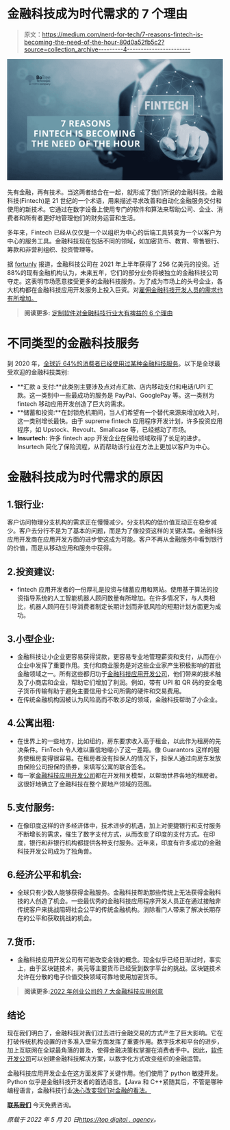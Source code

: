 # 金融科技成为时代需求的 7 个理由

> 原文：<https://medium.com/nerd-for-tech/7-reasons-fintech-is-becoming-the-need-of-the-hour-80d0a52fb5c2?source=collection_archive---------4----------------------->

[![](img/455308a98185895ba30b5bba984482b3.png)](https://www.botreetechnologies.com/fintech-app-development)

先有金融，再有技术。当这两者结合在一起，就形成了我们所说的金融科技。金融科技(Fintech)是 21 世纪的一个术语，用来描述寻求改善和自动化金融服务交付和使用的新技术。它通过在数字设备上使用专门的软件和算法来帮助公司、企业、消费者和所有者更好地管理他们的财务运营和生活。

多年来，Fintech 已经从仅仅是一个以组织为中心的后端工具转变为一个以客户为中心的服务工具。金融科技现在包括不同的领域，如加密货币、教育、零售银行、筹款和非营利组织、投资管理等。

据 [fortunly](https://fortunly.com/statistics/fintech-statistics/#gref) 报道，金融科技公司在 2021 年上半年获得了 256 亿美元的投资。近 88%的现有金融机构认为，未来五年，它们的部分业务将被独立的金融科技公司夺走。这表明市场愿意接受更多的金融科技服务。为了成为市场上的头号企业，各大机构都在金融科技应用开发服务上投入巨资。对[雇佣金融科技开发人员的需求也有所增加。](https://www.botreetechnologies.com/blog/how-to-hire-fintech-developers/)

> **阅读更多:** [定制软件对金融科技行业大有裨益的 6 个理由](https://www.botreetechnologies.com/blog/reasons-custom-software-is-great-for-the-fintech-industry/)

# 不同类型的金融科技服务

到 2020 年，[全球近 64%的消费者已经使用过某种金融科技服务](https://moqod.com/blog/what-is-fintech/)。以下是全球最受欢迎的金融科技类别:

*   **汇款 a 支付:**此类别主要涉及点对点汇款、店内移动支付和电话/UPI 汇款。这一类别中一些最成功的服务是 PayPal、GooglePay 等。这一类别为 fintech 移动应用开发创造了巨大的需求。
*   **储蓄和投资:**在封锁危机期间，当人们希望有一个替代来源来增加收入时，这一类别增长最快。由于 supreme fintech 应用程序开发计划，许多投资应用程序，如 Upstock、Revoult、Smallcase 等，已经撼动了市场。
*   **Insurtech:** 许多 fintech app 开发企业在保险领域取得了长足的进步。Insurtech 简化了保险流程，从而帮助该行业在方法上更加以客户为中心。

# 金融科技成为时代需求的原因

## 1.银行业:

客户访问物理分支机构的需求正在慢慢减少。分支机构的低价值互动正在稳步减少。客户去分行不是为了基本的问题，而是为了像投资这样的关键决策。金融科技应用开发商在应用开发方面的进步使这成为可能。客户不再从金融服务中看到银行的价值，而是从移动应用和服务中获得。

## 2.投资建议:

*   fintech 应用开发者的一份厚礼是投资与储蓄应用和网站。使用基于算法的投资指导系统的人工智能机器人顾问数量有所增加。在许多情况下，与人类相比，机器人顾问在引导消费者制定长期计划而非低风险的短期计划方面更为成功。

## 3.小型企业:

*   金融科技让小企业更容易获得贷款，更容易专业地管理薪资和支付，从而在小企业中发挥了重要作用。支付和商业服务是对这些企业家产生积极影响的首批金融领域之一。所有这些都归功于[金融科技应用开发公司](https://botreetechnologies.medium.com/top-10-fintech-software-development-companies-2021-de3170dc1607)，他们带来的技术触及了小商店和企业，帮助它们增加了利润。例如，带有 UPI 和 QR 码的安全电子货币传输有助于避免主要信用卡公司所需的硬件和交易费用。
*   在传统金融机构因被认为风险高而不敢涉足的领域，金融科技帮助了小企业。

## 4.公寓出租:

*   在世界上的一些地方，比如纽约，房东要求收入高于租金，以此作为租房的先决条件。FinTech 令人难以置信地缩小了这一差距。像 Guarantors 这样的服务使租房变得很容易。在租房者没有担保人的情况下，担保人通过向房东发放由保险公司担保的债券，来填写公寓的联合签名。
*   每一家[金融科技应用开发公司](https://www.botreetechnologies.com/fintech-app-development)都在开发相关模型，以帮助世界各地的租房者。这很好地确立了金融科技在整个房地产领域的范围。

## 5.支付服务:

*   在像印度这样的许多经济体中，技术进步的机遇，加上对便捷银行和支付服务不断增长的需求，催生了数字支付方式，从而改变了印度的支付方式。在印度，银行和非银行机构都提供各种支付服务。近年来，印度有许多成功的金融科技开发公司成为了独角兽。

## 6.经济公平和机会:

*   全球只有少数人能够获得金融服务。金融科技帮助那些传统上无法获得金融科技的人创造了机会。一些最优秀的金融科技应用程序开发人员正在通过接触非传统客户来挑战阻碍社会公平的传统金融机构。消除看门人带来了解决长期存在的公平和获取挑战的机会。

## 7.货币:

*   金融科技应用开发公司有可能改变金钱的概念。现金似乎已经日渐过时，事实上，由于区块链技术，美元等主要货币已经受到数字平台的挑战。区块链技术允许在分散的电子价值交换领域可靠地使用加密货币。

> **阅读更多:**[2022 年创业公司的 7 大金融科技应用创意](https://www.botreetechnologies.com/blog/fintech-app-ideas-for-startups/)

## 结论

现在我们明白了，金融科技对我们过去进行金融交易的方式产生了巨大影响。它在打破传统机构设置的许多准入壁垒方面发挥了重要作用。数字技术和平台的进步，加上互联网在全球最角落的普及，使得金融决策权掌握在消费者手中。因此，[软件开发公司](https://www.botreetechnologies.com/)可以创建金融科技解决方案，以数字化方式改变组织的金融运营。

金融科技应用开发企业在这方面发挥了关键作用。他们使用了 python 敏捷开发。Python 似乎是金融科技开发者的首选语言。【Java 和 C++紧随其后，不管是哪种编程语言，金融科技行业[决心改变我们对金融的看法。](https://www.codementor.io/@parthbarot/how-is-ai-utilized-in-the-fintech-industry-1l44b4jq32)

[**联系我们**](https://www.botreetechnologies.com/contact) 今天免费咨询。

*原载于 2022 年 5 月 20 日*[*https://top digital . agency*](https://topdigital.agency/7-reasons-fintech-is-becoming-the-need-of-the-hour/)*。*